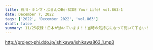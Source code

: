 ```yaml
---
title: 石川・ホンマ・ぶるんのBe-SIDE Your Life! vol.863-1
date: December 7, 2022
tags: ['2022', 'December 2022', 'vol.863']
draft: false
summary: 11/25収録！日本が沸いています！！当時の気持ちになって聞いて下さい！
---
```


http://project-phi.ddo.jp/ishikawa/ishikawa863_1.mp3